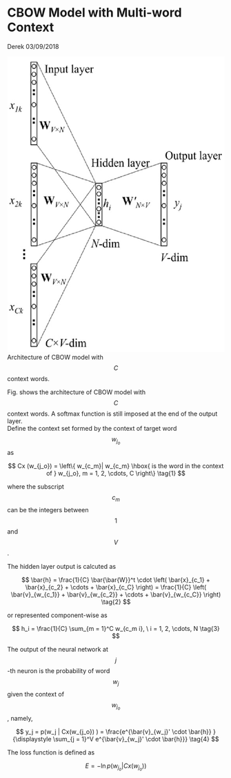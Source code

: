 # CBOW Model with Multi-word Context

Derek 03/09/2018

![](/assets/CBOW_cword.png)Architecture of CBOW model with $$C$$ context words.

Fig. shows the architecture of CBOW model with $$C$$ context words. A softmax function is still imposed at the end of the output layer.  
Define the context set formed by the context of target word $$w_{j_o}$$ as


$$
Cx (w_{j_o}) = \left\{ w_{c_m}| w_{c_m} \hbox{ is the word in the context of } w_{j_o}, m = 1, 2, \cdots, C \right\} \tag{1}
$$


where the subscript $$c_m$$ can be the integers between $$1$$ and $$V$$.

The hidden layer output is calcuted as


$$
\bar{h} = \frac{1}{C} \bar{\bar{W}}^t \cdot \left( \bar{x}_{c_1} + \bar{x}_{c_2} + \cdots + \bar{x}_{c_C} \right)
 = \frac{1}{C} \left( \bar{v}_{w_{c_1}} + \bar{v}_{w_{c_2}} + \cdots + \bar{v}_{w_{c_C}} \right) \tag{2}
$$


or represented component-wise as


$$
h_i = \frac{1}{C} \sum_{m = 1}^C w_{c_m i}, \ i = 1, 2, \cdots, N 
\tag{3}
$$


The output of the neural network at $$j$$-th neuron is the probability of word $$w_j$$ given the context of $$w_{j_o}$$, namely,


$$
y_j = p(w_j | Cx(w_{j_o}) ) = \frac{e^{\bar{v}_{w_j}' \cdot \bar{h}} }{\displaystyle \sum_{j = 1}^V e^{\bar{v}_{w_j}' \cdot \bar{h}}} \tag{4}
$$


The loss function is defined as


$$
E = -\ln p(w_{j_o}| Cx(w_{j_o})) \tag{5}
$$


